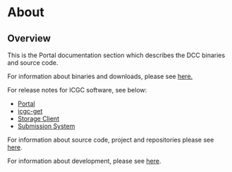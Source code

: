 # About

## Overview

This is the Portal documentation section which describes the DCC binaries and source code.

For information about binaries and downloads, please see [here.](binaries.md)

For release notes for ICGC software, see below:

* [Portal](/software/releases/portal/)
* [icgc-get](/software/releases/icgc-get/)
* [Storage Client](/software/releases/storage-client/)
* [Submission System](/software/releases/submission/)

For information about source code, project and repositories please see [here](code.md).

For information about development, please see [here](development/general.md).
